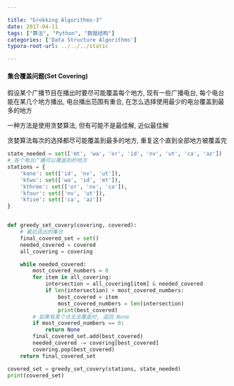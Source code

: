 ```yaml
---

title: "Grokking Algorithms-3"
date: 2017-04-11
tags: ["算法", "Python", "数据结构"]
categories: ['Data Structure Algorithms']
typora-root-url: ../../../static

---
```


#### 集合覆盖问题(Set Covering)

假设某个广播节目在播出时要尽可能覆盖每个地方, 现有一些广播电台, 每个电台能在某几个地方播出, 电台播出范围有重合, 在怎么选择使用最少的电台覆盖到最多的地方

一种方法是使用贪婪算法, 但有可能不是最佳解, 近似最佳解

贪婪算法每次的选择都尽可能覆盖到最多的地方, 重复这个直到全部地方被覆盖完

```python
state_needed = set(['mt', 'wa', 'or', 'id', 'nv', 'ut', 'ca', 'az'])
# 各个电台广播可以覆盖到的地方
stations = {
    'kone': set(['id', 'nv', 'ut']),
    'ktwo': set(['wa', 'id', 'mt']),
    'kthree': set(['or', 'nv', 'ca']),
    'kfour': set(['nv', 'ut']),
    'kfive': set(['ca', 'az'])
}


def greedy_set_covery(covering, covered):
    # 最后选出的集合
    final_covered_set = set()
    needed_covered = covered
    all_covering = covering

    while needed_covered:
        most_covered_numbers = 0
        for item in all_covering:
            intersection = all_covering[item] & needed_covered
            if len(intersection) > most_covered_numbers:
                best_covered = item
                most_covered_numbers = len(intersection)
                print(best_covered)
        # 如果有某个点无法覆盖时, 返回 None
        if most_covered_numbers == 0:
            return None
        final_covered_set.add(best_covered)
        needed_covered -= covering[best_covered]
        covering.pop(best_covered)
    return final_covered_set

covered_set = greedy_set_covery(stations, state_needed)
print(covered_set)

```